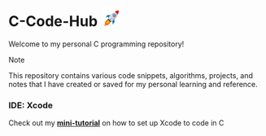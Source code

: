 <h1>C-Code-Hub <img src="Rocket.gif" alt="Rocket" width="38px" height = 38px"></h1>
<p>Welcome to my personal C programming repository!</p>

> [!NOTE]
> This repository contains various code snippets, algorithms, projects, and notes that I have created or saved for my personal learning and reference.

### IDE: Xcode
Check out my **[mini-tutorial]** on how to set up Xcode to code in C

[mini-tutorial]: https://github.com/tkachuk-ai/C-Code-Hub/blob/main/Xcode.md
